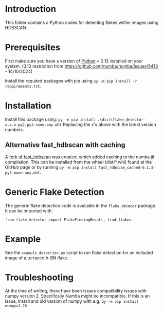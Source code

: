# Introduction
This folder contains a Python codes for detecting flakes within images using HDBSCAN.

# Prerequisites
First make sure you have a version of [Python](https://www.python.org/) < 3.13 installed on your system. (3.13 restriction from https://github.com/numba/numba/issues/9413 - 14/10/2024)

Install the required packages with pip using `py -m pip install -r requirements.txt`.

# Installation
Install this package using: `py -m pip install .\dist\flake_detector-x.x.x-py2.py3-none-any.whl`
Replacing the x's above with the latest version numbers.

## Alternative fast_hdbscan with caching
A [fork of fast_hdbscan](https://github.com/Daniel-Forbes-HWU/fast_hdbscan_cached) was created, which added caching to the numba jit compilation. This can be installed from the wheel (dist/*.whl) found at the GitHub page or by running 
    `py -m pip install fast_hdbscan_cached-0.1.3-py3-none-any.whl`.

# Generic Flake Detection
The generic flake detection code is available in the `flake_detecor` package.
It can be imported with:
```Python3
from flake_detector import FlakeFindingResult, find_flakes
```

# Example
See the `example_detection.py` script to run flake detection for an included image of a terraced h-BN flake.

# Troubleshooting
At the time of writing, there have been issues compatibility issues with numpy version 2. Specifically Numba might be incompatible. If this is an issue, install and old version of numpy with e.g. `py -m pip install numpy=1.26`
